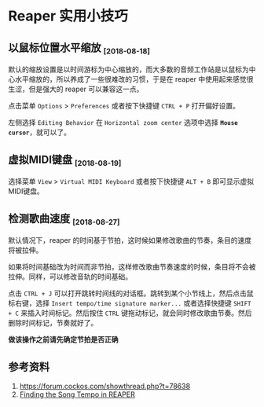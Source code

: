 # Reaper 实用小技巧

[annotation]: <id> (9532ad58-b71e-4dda-b980-c3ca0a76b9e2)
[annotation]: <category> (音乐的迷思)
[annotation]: <tags> (音乐制作|Reaper)
[annotation]: <status> (public)
[annotation]: <create_time> (2018-08-18 23:59:22)
[annotation]: <comments> (true) 

## 以鼠标位置水平缩放 <sub><small>[2018-08-18]</small></sub>

默认的缩放设置是以时间游标为中心缩放的，而大多数的音频工作站是以鼠标为中心水平缩放的，所以养成了一些很难改的习惯，于是在 reaper 中使用起来感觉很生涩，但是强大的 reaper 可以兼容这一点。

点击菜单 `Options` > `Preferences` 或者按下快捷键 `CTRL + P` 打开偏好设置。

左侧选择 `Editing Behavior` 在 `Horizontal zoom center` 选项中选择 **`Mouse cursor`**，就可以了。

## 虚拟MIDI键盘 <sub><small>[2018-08-19]</small></sub>

选择菜单 `View` > `Virtual MIDI Keyboard` 或者按下快捷键 `ALT + B` 即可显示虚拟MIDI键盘。

## 检测歌曲速度 <sub><small>[2018-08-27]</small></sub>

默认情况下，reaper 的时间基于节拍，这时候如果修改歌曲的节奏，条目的速度将被拉伸。

如果将时间基础改为时间而非节拍，这样修改歌曲节奏速度的时候，条目将不会被拉伸。同样，可以修改音轨的时间基础。

点击 `CTRL + J` 可以打开跳转时间线的对话框。跳转到某个小节线上，然后点击鼠标右键，选择 `Insert tempo/time signature marker...` 或者选择快捷键 `SHIFT + C` 来插入时间标记。然后按住 `CTRL` 键拖动标记，就会同时修改歌曲节奏。然后删除时间标记，节奏就好了。

**做该操作之前请先确定节拍是否正确** 

## 参考资料

1. <https://forum.cockos.com/showthread.php?t=78638>
2. [Finding the Song Tempo in REAPER](https://www.youtube.com/watch?v=bkqztQsoMNU)